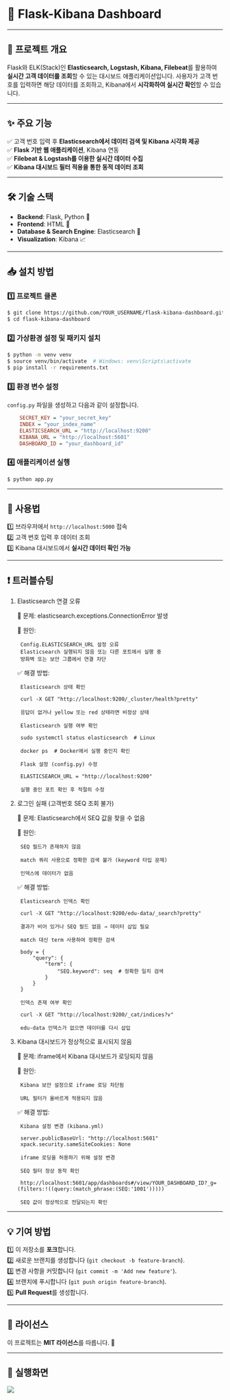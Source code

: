 # 🚀 Flask-Kibana Dashboard

---

## 📌 프로젝트 개요
Flask와 ELK(Stack)인 **Elasticsearch, Logstash, Kibana, Filebeat**를 활용하여 **실시간 고객 데이터를 조회**할 수 있는 대시보드 애플리케이션입니다. 사용자가 고객 번호를 입력하면 해당 데이터를 조회하고, Kibana에서 **시각화하여 실시간 확인**할 수 있습니다.

---

## ✨ 주요 기능
✅ 고객 번호 입력 후 **Elasticsearch에서 데이터 검색 및 Kibana 시각화 제공**  
✅ **Flask 기반 웹 애플리케이션**, Kibana 연동  
✅ **Filebeat & Logstash를 이용한 실시간 데이터 수집**  
✅ **Kibana 대시보드 필터 적용을 통한 동적 데이터 조회**  

---

## 🛠 기술 스택
- **Backend**: Flask, Python 🐍
- **Frontend**: HTML 🎨
- **Database & Search Engine**: Elasticsearch 🔎
- **Visualization**: Kibana 📈

---

## 📥 설치 방법
### 1️⃣ 프로젝트 클론
```sh
$ git clone https://github.com/YOUR_USERNAME/flask-kibana-dashboard.git
$ cd flask-kibana-dashboard
```

### 2️⃣ 가상환경 설정 및 패키지 설치
```sh
$ python -m venv venv
$ source venv/bin/activate  # Windows: venv\Scripts\activate
$ pip install -r requirements.txt
```

### 3️⃣ 환경 변수 설정
`config.py` 파일을 생성하고 다음과 같이 설정합니다.
```ini
    SECRET_KEY = "your_secret_key"
    INDEX = "your_index_name"
    ELASTICSEARCH_URL = "http://localhost:9200"
    KIBANA_URL = "http://localhost:5601"
    DASHBOARD_ID = "your_dashboard_id"

```

### 4️⃣ 애플리케이션 실행
```sh
$ python app.py
```

---

## 📌 사용법
1️⃣ 브라우저에서 `http://localhost:5000` 접속  
2️⃣ 고객 번호 입력 후 데이터 조회  
3️⃣ Kibana 대시보드에서 **실시간 데이터 확인 가능**  

---

## ❗ 트러블슈팅
1. Elasticsearch 연결 오류

    🛑 문제: elasticsearch.exceptions.ConnectionError 발생

    💬 원인:

        Config.ELASTICSEARCH_URL 설정 오류
        Elasticsearch 실행되지 않음 또는 다른 포트에서 실행 중
        방화벽 또는 보안 그룹에서 연결 차단

    ✅ 해결 방법:

        Elasticsearch 상태 확인
        
        curl -X GET "http://localhost:9200/_cluster/health?pretty"
        
        응답이 없거나 yellow 또는 red 상태라면 비정상 상태
        
        Elasticsearch 실행 여부 확인
        
        sudo systemctl status elasticsearch  # Linux
        
        docker ps  # Docker에서 실행 중인지 확인
        
        Flask 설정 (config.py) 수정
        
        ELASTICSEARCH_URL = "http://localhost:9200"
        
        실행 중인 포트 확인 후 적절히 수정

2. 로그인 실패 (고객번호 SEQ 조회 불가)

    🛑 문제: Elasticsearch에서 SEQ 값을 찾을 수 없음

    💬 원인:

        SEQ 필드가 존재하지 않음
        
        match 쿼리 사용으로 정확한 검색 불가 (keyword 타입 문제)
        
        인덱스에 데이터가 없음

    ✅ 해결 방법:

        Elasticsearch 인덱스 확인
        
        curl -X GET "http://localhost:9200/edu-data/_search?pretty"
        
        결과가 비어 있거나 SEQ 필드 없음 → 데이터 삽입 필요
        
        match 대신 term 사용하여 정확한 검색
        
        body = {
            "query": {
                "term": {
                    "SEQ.keyword": seq  # 정확한 일치 검색
                }
            }
        }
        
        인덱스 존재 여부 확인
        
        curl -X GET "http://localhost:9200/_cat/indices?v"
        
        edu-data 인덱스가 없으면 데이터를 다시 삽입

3. Kibana 대시보드가 정상적으로 표시되지 않음

    🛑 문제: iframe에서 Kibana 대시보드가 로딩되지 않음

    💬 원인:

        Kibana 보안 설정으로 iframe 로딩 차단됨
        
        URL 필터가 올바르게 적용되지 않음

    ✅ 해결 방법:

        Kibana 설정 변경 (kibana.yml)
        
        server.publicBaseUrl: "http://localhost:5601"
        xpack.security.sameSiteCookies: None
        
        iframe 로딩을 허용하기 위해 설정 변경
        
        SEQ 필터 정상 동작 확인
        
        http://localhost:5601/app/dashboards#/view/YOUR_DASHBOARD_ID?_g=(filters:!((query:(match_phrase:(SEQ:'1001')))))
        
        SEQ 값이 정상적으로 전달되는지 확인


---

## 💡 기여 방법
1️⃣ 이 저장소를 **포크**합니다.  
2️⃣ 새로운 브랜치를 생성합니다 (`git checkout -b feature-branch`).  
3️⃣ 변경 사항을 커밋합니다 (`git commit -m 'Add new feature'`).  
4️⃣ 브랜치에 푸시합니다 (`git push origin feature-branch`).  
5️⃣ **Pull Request**를 생성합니다.  

---

## 📜 라이선스
이 프로젝트는 **MIT 라이선스**를 따릅니다. 📝

---

## 📜 실행화면

<img src="https://github.com/user-attachments/assets/0f9169fd-16d3-41ca-8a85-495932157810">

